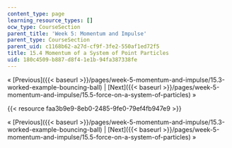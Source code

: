 ```yaml
---
content_type: page
learning_resource_types: []
ocw_type: CourseSection
parent_title: 'Week 5: Momentum and Impulse'
parent_type: CourseSection
parent_uid: c1168b62-a27d-cf9f-3fe2-550af1ed72f5
title: 15.4 Momentum of a System of Point Particles
uid: 180c4509-b887-d8f4-1e1b-94fa387338fe
---
```


« [Previous]({{< baseurl >}}/pages/week-5-momentum-and-impulse/15.3-worked-example-bouncing-ball) | [Next]({{< baseurl >}}/pages/week-5-momentum-and-impulse/15.5-force-on-a-system-of-particles) »

{{< resource faa3b9e9-8eb0-2485-9fe0-79ef4fb947e9 >}}

« [Previous]({{< baseurl >}}/pages/week-5-momentum-and-impulse/15.3-worked-example-bouncing-ball) | [Next]({{< baseurl >}}/pages/week-5-momentum-and-impulse/15.5-force-on-a-system-of-particles) »